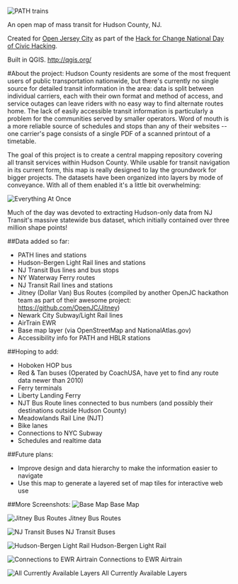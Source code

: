 ﻿![PATH trains](/Screenshots/PATH-lines.png?raw=true "PATH trains")

An open map of mass transit for Hudson County, NJ. 

Created for [Open Jersey City](http://openjerseycity.org/ "Open Jersey City") as part of the [Hack for Change National Day of Civic Hacking](http://openjerseycity.org/Transportation-Hackathon-2014/ "Hack for Change National Day of Civic Hacking"). 

Built in QGIS. http://qgis.org/

#About the project:
Hudson County residents are some of the most frequent users of public transportation nationwide, but there's currently no single source for detailed transit information in the area: data is split between individual carriers, each with their own format and method of access, and service outages can leave riders with no easy way to find alternate routes home. The lack of easily accessible transit information is particularly a problem for the communities served by smaller operators. Word of mouth is a more reliable source of schedules and stops than any of their websites -- one carrier's page consists of a single PDF of a scanned printout of a timetable.

The goal of this project is to create a central mapping repository covering all transit services within Hudson County. While usable for transit navigation in its current form, this map is really designed to lay the groundwork for bigger projects. The datasets have been organized into layers by mode of conveyance. With all of them enabled it's a little bit overwhelming:

![Everything At Once](/Screenshots/all-layers-enabled.png?raw=true "Everything At Once")

Much of the day was devoted to extracting Hudson-only data from NJ Transit's massive statewide bus dataset, which initially contained over three million shape points!


##Data added so far:
- PATH lines and stations
- Hudson-Bergen Light Rail lines and stations
- NJ Transit Bus lines and bus stops
- NY Waterway Ferry routes
- NJ Transit Rail lines and stations
- Jitney (Dollar Van) Bus Routes (compiled by another OpenJC hackathon team as part of their awesome project: https://github.com/OpenJC/Jitney)
- Newark City Subway/Light Rail lines
- AirTrain EWR
- Base map layer (via OpenStreetMap and NationalAtlas.gov)
- Accessibility info for PATH and HBLR stations


##Hoping to add:
- Hoboken HOP bus
- Red & Tan buses (Operated by CoachUSA, have yet to find any route data newer than 2010)
- Ferry terminals
- Liberty Landing Ferry
- NJT Bus Route lines connected to bus numbers (and possibly their destinations outside Hudson County)
- Meadowlands Rail Line (NJT)
- Bike lanes
- Connections to NYC Subway
- Schedules and realtime data

##Future plans:
- Improve design and data hierarchy to make the information easier to navigate
- Use this map to generate a layered set of map tiles for interactive web use

##More Screenshots:
![Base Map](/Screenshots/base-map_with-ferries.png?raw=true "Base Map")
Base Map

![Jitney Bus Routes](/Screenshots/jitney-routes.png?raw=true "Jitney Bus Routes")
Jitney Bus Routes

![NJ Transit Buses](/Screenshots/NJT_buses-and-stops.png?raw=true "NJ Transit Buses")
NJ Transit Buses

![Hudson-Bergen Light Rail](/Screenshots/HBLR.png?raw=true "Hudson-Bergen Light Rail")
Hudson-Bergen Light Rail

![Connections to EWR Airtrain](/Screenshots/connections-to-airtrain.png?raw=true "Connections to EWR Airtrain")
Connections to EWR Airtrain

![All Currently Available Layers](/Screenshots/layers.png?raw=true "All Currently Available Layers")
All Currently Available Layers